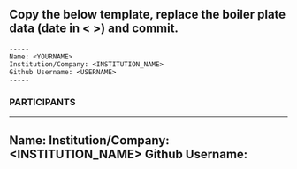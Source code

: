 ## Copy the below template, replace the boiler plate data (date in < >) and commit.

```
-----
Name: <YOURNAME>
Institution/Company: <INSTITUTION_NAME>
Github Username: <USERNAME>
-----
```

### PARTICIPANTS 

-----
Name: <YOURNAME>
Institution/Company: <INSTITUTION_NAME>
Github Username: <USERNAME>
-----
